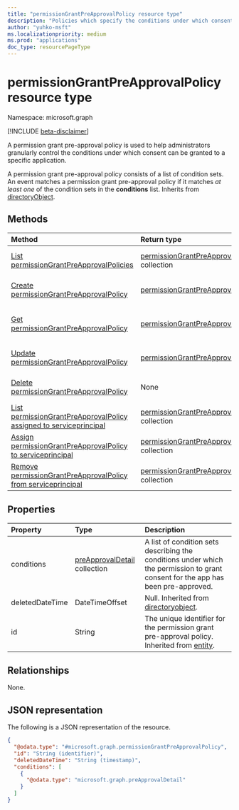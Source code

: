 ```yaml
---
title: "permissionGrantPreApprovalPolicy resource type"
description: "Policies which specify the conditions under which consent can be granted to a specific application."
author: "yuhko-msft"
ms.localizationpriority: medium
ms.prod: "applications"
doc_type: resourcePageType
---
```


# permissionGrantPreApprovalPolicy resource type

Namespace: microsoft.graph

[!INCLUDE [beta-disclaimer](../../includes/beta-disclaimer.md)]

A permission grant pre-approval policy is used to help administrators granularly control the conditions under which consent can be granted to a specific application.

A permission grant pre-approval policy consists of a list of condition sets. An event matches a permission grant pre-approval policy if it matches _at least one_ of the condition sets in the **conditions** list.
Inherits from [directoryObject](../resources/directoryobject.md).

## Methods
|Method|Return type|Description|
|:---|:---|:---|
|[List permissionGrantPreApprovalPolicies](../api/policyroot-list-permissiongrantpreapprovalpolicies.md)|[permissionGrantPreApprovalPolicy](../resources/permissiongrantpreapprovalpolicy.md) collection|Get a list of the [permissionGrantPreApprovalPolicy](../resources/permissiongrantpreapprovalpolicy.md) objects and their properties.|
|[Create permissionGrantPreApprovalPolicy](../api/policyroot-post-permissiongrantpreapprovalpolicies.md)|[permissionGrantPreApprovalPolicy](../resources/permissiongrantpreapprovalpolicy.md)|Create a new [permissionGrantPreApprovalPolicy](../resources/permissiongrantpreapprovalpolicy.md) object.|
|[Get permissionGrantPreApprovalPolicy](../api/permissiongrantpreapprovalpolicy-get.md)|[permissionGrantPreApprovalPolicy](../resources/permissiongrantpreapprovalpolicy.md)|Read the properties and relationships of a [permissionGrantPreApprovalPolicy](../resources/permissiongrantpreapprovalpolicy.md) object.|
|[Update permissionGrantPreApprovalPolicy](../api/permissiongrantpreapprovalpolicy-update.md)|[permissionGrantPreApprovalPolicy](../resources/permissiongrantpreapprovalpolicy.md)|Update the properties of a [permissionGrantPreApprovalPolicy](../resources/permissiongrantpreapprovalpolicy.md) object.|
|[Delete permissionGrantPreApprovalPolicy](../api/permissiongrantpreapprovalpolicy-delete.md)|None|Deletes a [permissionGrantPreApprovalPolicy](../resources/permissiongrantpreapprovalpolicy.md) object.|
|[List permissionGrantPreApprovalPolicy assigned to serviceprincipal](../beta/api/serviceprincipal-list-permissiongrantpreapprovalpolicies.md)| [permissionGrantPreApprovalPolicy](permissionGrantPreApprovalPolicy.md) collection| Get permissionGrantPreApprovalPolicy assigned to this object.|
|[Assign permissionGrantPreApprovalPolicy to serviceprincipal](../beta/api/serviceprincipal-post-permissiongrantpreapprovalpolicies.md)| [permissionGrantPreApprovalPolicy](permissionGrantPreApprovalPolicy.md) collection| Assign a permissionGrantPreApprovalPolicy to this object.|
|[Remove permissionGrantPreApprovalPolicy from serviceprincipal](../beta/api/serviceprincipal-delete-permissiongrantpreapprovalpolicies.md)| [permissionGrantPreApprovalPolicy](permissionGrantPreApprovalPolicy.md) collection| Remove a permissionGrantPreApprovalPolicy from this object.|


## Properties
|Property|Type|Description|
|:---|:---|:---|
|conditions|[preApprovalDetail](../resources/preapprovaldetail.md) collection|A list of condition sets describing the conditions under which the permission to grant consent for the app has been pre-approved.|
|deletedDateTime|DateTimeOffset|Null. Inherited from [directoryobject](../resources/directoryobject.md).|
|id|String|The unique identifier for the permission grant pre-approval policy. Inherited from [entity](../resources/entity.md).|

## Relationships
None.

## JSON representation
The following is a JSON representation of the resource.
<!-- {
  "blockType": "resource",
  "keyProperty": "id",
  "@odata.type": "microsoft.graph.permissionGrantPreApprovalPolicy",
  "baseType": "microsoft.graph.directoryObject",
  "openType": false
}
-->
``` json
{
  "@odata.type": "#microsoft.graph.permissionGrantPreApprovalPolicy",
  "id": "String (identifier)",
  "deletedDateTime": "String (timestamp)",
  "conditions": [
    {
      "@odata.type": "microsoft.graph.preApprovalDetail"
    }
  ]
}
```

